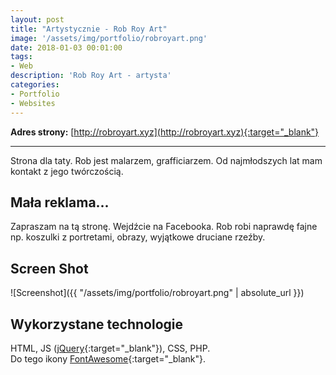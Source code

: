 ```yaml
---
layout: post
title: "Artystycznie - Rob Roy Art"
image: '/assets/img/portfolio/robroyart.png'
date: 2018-01-03 00:01:00
tags:
- Web
description: 'Rob Roy Art - artysta'
categories:
- Portfolio
- Websites
---
```


**Adres strony:** [http://robroyart.xyz](http://robroyart.xyz){:target="_blank"}

___

Strona dla taty. Rob jest malarzem, grafficiarzem. Od najmłodszych lat mam kontakt z jego twórczością.

## Mała reklama...
Zapraszam na tą stronę. Wejdźcie na Facebooka. Rob robi naprawdę fajne np. koszulki
z portretami, obrazy, wyjątkowe druciane rzeźby.

## Screen Shot
![Screenshot]({{ "/assets/img/portfolio/robroyart.png" | absolute_url }})

## Wykorzystane technologie
HTML, JS ([jQuery](https://jquery.com){:target="_blank"}), CSS, PHP.<br>
Do tego ikony [FontAwesome](https://fontawesome.io){:target="_blank"}.